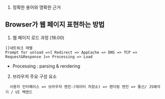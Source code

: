 1. 정확한 용어와 명확한 근거

## Browser가 웹 페이지 표현하는 방법

1. 웹 페이지 로드 과정 (18:00)

```
[]네트워크 레벨
Prompt for unload =>[ Redirect => AppCache => DNS => TCP => Request&Response ]=> Processing => Load
```

- Processing : parsing & rendering

2. 브라우저 주요 구성 요소

```
  사용자 인터페이스 => 브라우저 엔진-(데이터 저장소) => 렌더링 엔진 => 통신/ JS해석기 / UI 백엔드
```
